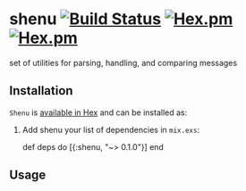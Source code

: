 # shenu [![Build Status](https://travis-ci.org/camshaft/shenu.svg?branch=master)](https://travis-ci.org/camshaft/shenu) [![Hex.pm](https://img.shields.io/hexpm/v/shenu.svg?style=flat-square)](https://hex.pm/packages/shenu) [![Hex.pm](https://img.shields.io/hexpm/dt/shenu.svg?style=flat-square)](https://hex.pm/packages/shenu)

set of utilities for parsing, handling, and comparing messages

## Installation

`Shenu` is [available in Hex](https://hex.pm/docs/publish) and can be installed as:

  1. Add shenu your list of dependencies in `mix.exs`:

        def deps do
          [{:shenu, "~> 0.1.0"}]
        end

## Usage

